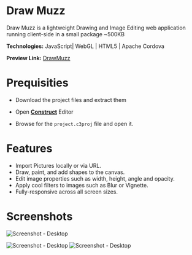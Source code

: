 
# Draw Muzz

Draw Muzz is a lightweight Drawing and Image Editing web application running client-side in a small package ~500KB

**Technologies:** JavaScript| WebGL | HTML5 | Apache Cordova 

**Preview Link:** [DrawMuzz](https://editor.construct.net/)
# Prequisities

- Download the project files and extract them


- Open   **[Construct](https://editor.construct.net/)** Editor 

- Browse for the   `project.c3proj` file and open it.


# Features

- Import Pictures locally or via URL.
- Draw, paint, and add shapes to the canvas.
- Edit image properties such as width, height, angle and opacity.
- Apply cool filters to images such as Blur or Vignette.
- Fully-responsive across all screen sizes.


# Screenshots

![Screenshot - Desktop](https://i.imgur.com/5DIi3Ng.gif)

![Screenshot - Desktop](https://i.imgur.com/cLeEOLf.gif)
![Screenshot - Desktop](https://i.imgur.com/TO3EwqN.gif)


